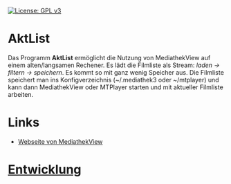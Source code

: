
[![License: GPL v3](https://img.shields.io/badge/License-GPL%20v3-blue.svg)](http://www.gnu.org/licenses/gpl-3.0)

# AktList
Das Programm **AktList** ermöglicht die Nutzung von MediathekView auf einem alten/langsamen Rechener. Es lädt die Filmliste als Stream: *laden -> filtern -> speichern*. Es kommt so mit ganz wenig Speicher aus. Die Filmliste speichert man ins Konfigverzeichnis (~/.mediathek3 oder ~/mtplayer) und kann dann MediathekView oder MTPlayer starten und mit aktueller Filmliste arbeiten.

# Links
- [Webseite von MediathekView](https://mediathekview.de)

# [Entwicklung](https://github.com/xaverW/AktList)
